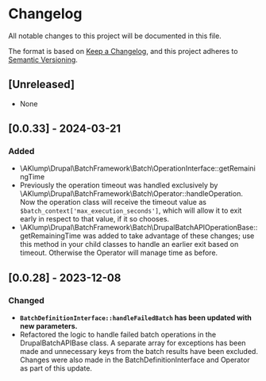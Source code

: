 <!--
id: changelog
tags: ''
-->

# Changelog

All notable changes to this project will be documented in this file.

The format is based on [Keep a Changelog](https://keepachangelog.com/en/1.0.0/),
and this project adheres to [Semantic Versioning](https://semver.org/spec/v2.0.0.html).

## [Unreleased]

- None

## [0.0.33] - 2024-03-21

### Added

- \AKlump\Drupal\BatchFramework\Batch\OperationInterface::getRemainingTime
- Previously the operation timeout was handled exclusively by \AKlump\Drupal\BatchFramework\Batch\Operator::handleOperation. Now the operation class will receive the timeout value as `$batch_context['max_execution_seconds']`, which will allow it to exit early in respect to that value, if it so chooses.
- \AKlump\Drupal\BatchFramework\Batch\DrupalBatchAPIOperationBase::getRemainingTime was added to take advantage of these changes; use this method in your child classes to handle an earlier exit based on timeout. Otherwise the Operator will manage time as before.

## [0.0.28] - 2023-12-08

### Changed

- **`BatchDefinitionInterface::handleFailedBatch` has been updated with new parameters.**
- Refactored the logic to handle failed batch operations in the DrupalBatchAPIBase class. A separate array for exceptions has been made and unnecessary keys from the batch results have been excluded. Changes were also made in the BatchDefinitionInterface and Operator as part of this update.

  
